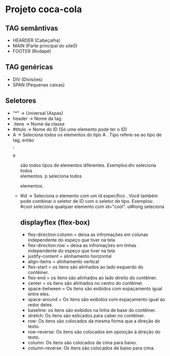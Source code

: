 # Projeto coca-cola

## TAG semântivas 
* HEARDER (Cabeçalha)
* MAIN (Parte principal do site0)
* FOOTER (Rodapé)

## TAG genéricas
* DIV (Divisões)
* SPAN (Pequenas caixas)

## Seletores
* "*"     -> Universal (Aspas)
* header  -> Nome da tag
* .itens  -> Nome da classe
* #titulo -> Nome do ID (Só ume elemento pode ter o ID)
* A -> Seleciona todos os elementos do tipo A . Tipo refere-se ao tipo de tag, então <div>,<p> e <ul> são todos tipos de elementos diferentes. Exemplos:div seleciona todos <div> elementos. p seleciona todos <p> elementos.
* #id -> Seleciona o elemento com um id específico . Você também pode combinar o seletor de ID com o seletor de tipo. Exemplos: #cool seleciona qualquer elemento com id="cool". ul#long seleciona <ul id="longo">

## displayflex (flex-box)
* flex-direction:column = deixa as infromações em colunas independente do espeço que tiver na tela
* flex-direction:row = deixa as infromações em linhas independente do espeço que tiver na tela
* justify-content = alinhamento horizontal
* align-items = alinhamento vertical
* flex-start = os itens são alinhados ao lado esquerdo do contêiner.
* flex-end = os itens são alinhados ao lado direito do contêiner.
* center = os itens são alinhados no centro do contêiner.
* space-between = Os itens são exibidos com espaçamento igual entre eles.
* space-around = Os itens são exibidos com espaçamento igual ao redor deles.
* baseline: os itens são exibidos na linha de base do contêiner.
* stretch: Os itens são esticados para caber no contêiner.
* row: Os itens são colocados da mesma forma que a direção do texto.
* row-reverse: Os itens são colocados em oposição à direção do texto.
* column: Os itens são colocados de cima para baixo.
* column-reverse: Os itens são colocados de baixo para cima.